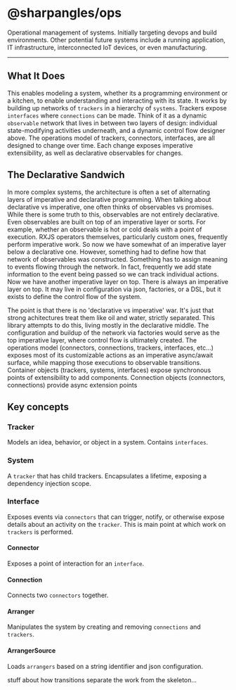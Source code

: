 # @sharpangles/ops
Operational management of systems.  Initially targeting devops and build environments.  Other potential future systems include a running application, IT infrastructure, interconnected IoT devices, or even manufacturing.
___


## What It Does
This enables modeling a system, whether its a programming environment or a kitchen, to enable understanding and interacting with its state.
It works by building up networks of ```trackers``` in a hierarchy of ```systems```.  Trackers expose ```interfaces``` where ```connections``` can be made.
Think of it as a dynamic ```observable``` network that lives in between two layers of design: individual state-modifying activities underneath, and a dynamic control flow designer above.
The operations model of trackers, connectors, interfaces, are all designed to change over time.  Each change exposes imperative extensibility, as well as declarative observables for changes.

## The Declarative Sandwich
In more complex systems, the architecture is often a set of alternating layers of imperative and declarative programming.
When talking about declarative vs imperative, one often thinks of observables vs promises.  While there is some truth to this, observables are not entirely declarative.
Even observables are built on top of an imperative layer or sorts.  For example, whether an observable is hot or cold deals with a point of execution.
RXJS operators themselves, particularly custom ones, frequently perform imperative work.
So now we have somewhat of an imperative layer below a declarative one.  However, something had to define how that network of observables was constructed.
Something has to assign meaning to events flowing through the network.  In fact, frequently we add state information to the event being passed so we can track individual actions.
Now we have another imperative layer on top.  There is always an imperative layer on top.  It may live in configuration via json, factories, or a DSL, but it exists to define the control flow of the system.

The point is that there is no 'declarative vs imperative' war.  It's just that strong achitectures treat them like oil and water, strictly separated.
This library attempts to do this, living mostly in the declarative middle.
The configuration and buildup of the network via factories would serve as the top imperative layer, where control flow is ultimately created.
The operations model (connectors, connections, trackers, interfaces, etc...) exposes most of its customizable actions as an imperative async/await surface, while mapping those executions to observable transitions.
Container objects (trackers, systems, interfaces) expose synchronous points of extensibility to add components.
Connection objects (connectors, connections) provide async extension points


## Key concepts

### Tracker
Models an idea, behavior, or object in a system.  Contains ```interfaces```.

### System
A ```tracker``` that has child trackers.  Encapsulates a lifetime, exposing a dependency injection scope.

### Interface
Exposes events via ```connectors``` that can trigger, notify, or otherwise expose details about an activity on the ```tracker```.
This is main point at which work on ```trackers``` is performed.

#### Connector
Exposes a point of interaction for an ```interface```.

#### Connection
Connects two ```connectors``` together.

#### Arranger
Manipulates the system by creating and removing ```connections``` and ```trackers```.

#### ArrangerSource
Loads ```arrangers``` based on a string identifier and json configuration.




stuff about how transitions separate the work from the skeleton...
